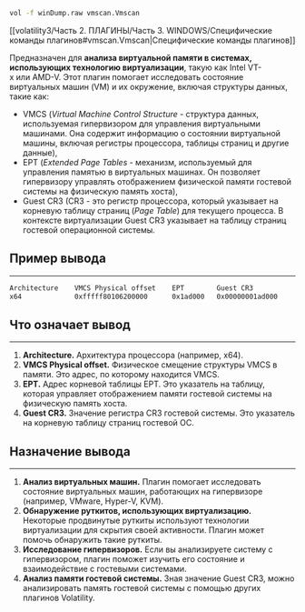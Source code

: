 ```bash
vol -f winDump.raw vmscan.Vmscan
```
[[volatility3/Часть 2. ПЛАГИНЫ/Часть 3. WINDOWS/Специфические команды плагинов#vmscan.Vmscan|Специфические команды плагинов]]

Предназначен для **анализа виртуальной памяти в системах, использующих технологию виртуализации**, такую как Intel VT-x или AMD-V. Этот плагин помогает исследовать состояние виртуальных машин (VM) и их окружение, включая структуры данных, такие как:
- VMCS (*Virtual Machine Control Structure* - структура данных, используемая гипервизором для управления виртуальными машинами. Она содержит информацию о состоянии виртуальной машины, включая регистры процессора, таблицы страниц и другие данные),
- EPT (*Extended Page Tables* - механизм, используемый для управления памятью в виртуальных машинах. Он позволяет гипервизору управлять отображением физической памяти гостевой системы на физическую память хоста),
- Guest CR3 (CR3 - это регистр процессора, который указывает на корневую таблицу страниц (*Page Table*) для текущего процесса. В контексте виртуализации Guest CR3 указывает на таблицу страниц гостевой операционной системы.
## Пример вывода
___
```bash
Architecture    VMCS Physical offset    EPT        Guest CR3
x64             0xfffff80106200000      0x1ad000   0x00000001ad000
```
## Что означает вывод
___
1. **Architecture.** Архитектура процессора (например, x64).
2. **VMCS Physical offset.** Физическое смещение структуры VMCS в памяти. Это адрес, по которому находится VMCS.
3. **EPT.** Адрес корневой таблицы EPT. Это указатель на таблицу, которая управляет отображением памяти гостевой системы на физическую память хоста.
4. **Guest CR3.** Значение регистра CR3 гостевой системы. Это указатель на корневую таблицу страниц гостевой ОС.
## Назначение вывода
---
1. **Анализ виртуальных машин.** Плагин помогает исследовать состояние виртуальных машин, работающих на гипервизоре (например, VMware, Hyper-V, KVM).
2. **Обнаружение руткитов, использующих виртуализацию.** Некоторые продвинутые руткиты используют технологии виртуализации для скрытия своей активности. Плагин может помочь обнаружить такие руткиты.
3. **Исследование гипервизоров.** Если вы анализируете систему с гипервизором, плагин поможет изучить его состояние и взаимодействие с гостевыми системами.
4. **Анализ памяти гостевой системы.** Зная значение Guest CR3, можно анализировать память гостевой системы с помощью других плагинов Volatility.